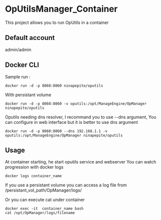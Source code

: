 # OpUtilsManager_Container

This project allows you to run OpUtils in a container

## Default account

admin/admin


## Docker CLI

Sample run :
```
docker run -d -p 8060:8060 ninapepite/oputils  
```
With persistant volume
```
docker run -d -p 8060:8060 -v oputils:/opt/ManageEngine/OpManager ninapepite/oputils  
```
Oputils needing dns resolver, I recommand you to use --dns argument, 
You can configure in web interface but it is better to use dns argument
```
docker run -d -p 8060:8060 --dns 192.168.1.1 -v oputils:/opt/ManageEngine/OpManager ninapepite/oputils
```


## Usage

At container starting, he start oputils service and webserver
You can watch progression with docker logs
```
docker logs container_name
```

If you use a persistant volume you can access a log file from /persistant_vol_path/OpManager/logs/

Or you can execute cat under container

```
docker exec -it  container_name bash
cat /opt/OpManager/logs/filename
```